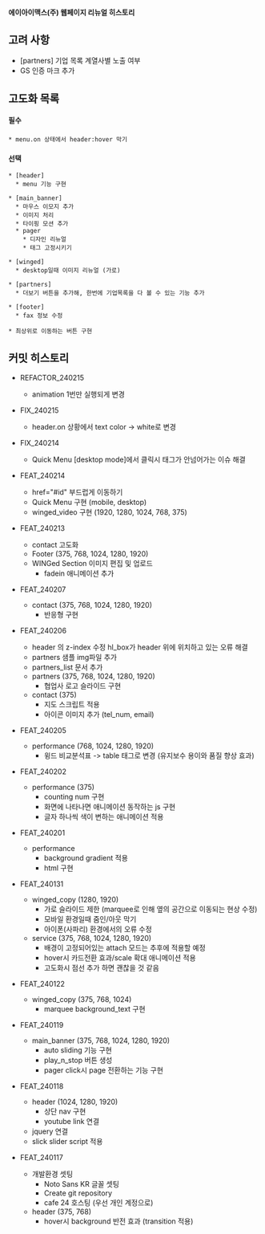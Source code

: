 #### 에이아이맥스(주) 웹페이지 리뉴얼 히스토리

## 고려 사항
  * [partners] 기업 목록 계열사별 노출 여부
  * GS 인증 마크 추가

## 고도화 목록
  #### 필수
    * menu.on 상태에서 header:hover 막기

  #### 선택
    * [header]
      * menu 기능 구현

    * [main_banner]
      * 마우스 이모지 추가
      * 이미지 처리
      * 타이핑 모션 추가
      * pager
        * 디자인 리뉴얼
        * 태그 고정시키기
    
    * [winged]
      * desktop일때 이미지 리뉴얼 (가로)
    
    * [partners]
      * 더보기 버튼을 추가해, 한번에 기업목록을 다 볼 수 있는 기능 추가 

    * [footer]
      * fax 정보 수정

    * 최상위로 이동하는 버튼 구현

## 커밋 히스토리
  * REFACTOR_240215
    * animation 1번만 실행되게 변경

  * FIX_240215
    * header.on 상황에서 text color -> white로 변경

  * FIX_240214
    * Quick Menu [desktop mode]에서 클릭시 태그가 안넘어가는 이슈 해결

  * FEAT_240214
    * href="#id" 부드럽게 이동하기 
    * Quick Menu 구현 (mobile, desktop)
    * winged_video 구현 (1920, 1280, 1024, 768, 375)

  * FEAT_240213
    * contact 고도화
    * Footer (375, 768, 1024, 1280, 1920)
    * WINGed Section 이미지 편집 및 업로드
      * fadein 애니메이션 추가

  * FEAT_240207
    * contact (375, 768, 1024, 1280, 1920)
      * 반응형 구현

  * FEAT_240206
    * header 의 z-index 수정
      hl_box가 header 위에 위치하고 있는 오류 해결
    * partners 샘플 img파일 추가
    * partners_list 문서 추가
    * partners (375, 768, 1024, 1280, 1920)
      * 협업사 로고 슬라이드 구현
    * contact (375)
      * 지도 스크립트 적용
      * 아이콘 이미지 추가 (tel_num, email)

  * FEAT_240205
    * performance (768, 1024, 1280, 1920)
      * 윙드 비교분석표 -> table 태그로 변경 (유지보수 용이와 품질 향상 효과)

  * FEAT_240202
    * performance (375)
      * counting num 구현
      * 화면에 나타나면 애니메이션 동작하는 js 구현
      * 글자 하나씩 색이 변하는 애니메이션 적용

  * FEAT_240201
    * performance
      * background gradient 적용
      * html 구현

  * FEAT_240131
    * winged_copy (1280, 1920)
      * 가로 슬라이드 제한 (marquee로 인해 옆의 공간으로 이동되는 현상 수정)
      * 모바일 환경일때 줌인/아웃 막기
      * 아이폰(사파리) 환경에서의 오류 수정
    * service (375, 768, 1024, 1280, 1920)
      * 배경이 고정되어있는 attach 모드는 추후에 적용할 예정
      * hover시 카드전환 효과/scale 확대 애니메이션 적용
      * 고도화시 점선 추가 하면 괜찮을 것 같음

  * FEAT_240122
    * winged_copy (375, 768, 1024)
      * marquee background_text 구현 

  * FEAT_240119
    * main_banner (375, 768, 1024, 1280, 1920)
      * auto sliding 기능 구현
      * play_n_stop 버튼 생성
      * pager click시 page 전환하는 기능 구현
    
  * FEAT_240118
    * header (1024, 1280, 1920)
      * 상단 nav 구현
      * youtube link 연결
    * jquery 연결
    * slick slider script 적용
      
  * FEAT_240117
    * 개발환경 셋팅
      * Noto Sans KR 글꼴 셋팅
      * Create git repository
      * cafe 24 호스팅 (우선 개인 계정으로) 
    * header (375, 768)
      * hover시 background 반전 효과 (transition 적용)

